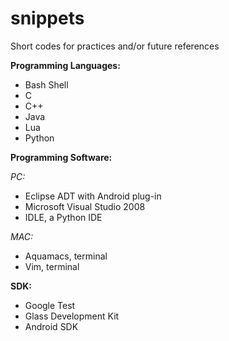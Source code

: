 snippets
========

Short codes for practices and/or future references

**Programming Languages:**

- Bash Shell
- C
- C++
- Java
- Lua
- Python

**Programming Software:**

_PC:_
- Eclipse ADT with Android plug-in
- Microsoft Visual Studio 2008
- IDLE, a Python IDE

_MAC:_
- Aquamacs, terminal
- Vim, terminal

**SDK:**

- Google Test
- Glass Development Kit
- Android SDK
